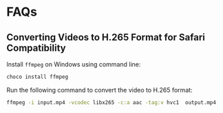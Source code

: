 # FAQs

## Converting Videos to H.265 Format for Safari Compatibility

Install `ffmpeg` on Windows using command line:

```bash
choco install ffmpeg
```

Run the following command to convert the video to H.265 format:

```bash
ffmpeg -i input.mp4 -vcodec libx265 -c:a aac -tag:v hvc1  output.mp4
```
